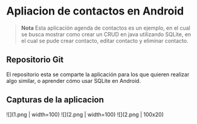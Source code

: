 ﻿# Apliacion de contactos en Android

> **Nota** Esta aplicación agenda de contactos es un ejemplo, en el cual se busca mostrar como crear un CRUD en java utilizando SQLite, en el cual se pude crear contacto, editar contacto y eliminar contacto.

## Repositorio Git

El repositorio esta se comparte la aplicación para los que quieren realizar algo similar, o aprender cómo usar SQLite en Android.

## Capturas de la aplicacion

![](1.png | width=100)
![](2.png | width=100)
![](2.png | 100x20)
